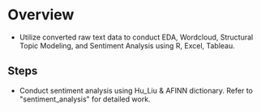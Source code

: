 # Overview
* Utilize converted raw text data to conduct EDA, Wordcloud, Structural Topic Modeling, and Sentiment Analysis using R, Excel, Tableau.

## Steps
* Conduct sentiment analysis using Hu_Liu & AFINN dictionary. Refer to "sentiment_analysis" for detailed work. 
